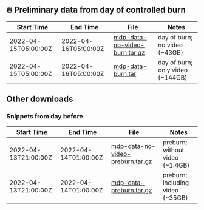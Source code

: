 ## 🔥 Preliminary data from day of controlled burn

| Start Time | End Time | File | Notes |
|----|----|----|----|
| 2022-04-15T05:00:00Z | 2022-04-16T05:00:00Z | [mdp-data-no-video-burn.tar.gz](https://web.lcrc.anl.gov/public/waggle/mdp-data/mdp-data-no-video-burn.tar.gz) | day of burn; no video (~43GB) |
| 2022-04-15T05:00:00Z | 2022-04-16T05:00:00Z | [mdp-data-burn.tar](https://web.lcrc.anl.gov/public/waggle/mdp-data/mdp-data-video.tar) | day of burn; only video (~144GB) |



## Other downloads

### Snippets from day before

| Start Time | End Time | File | Notes |
|----|----|----|----|
| 2022-04-13T21:00:00Z | 2022-04-14T01:00:00Z | [mdp-data-no-video-preburn.tar.gz](https://web.lcrc.anl.gov/public/waggle/mdp-data/mdp-data-no-video-preburn.tar.gz) | preburn; without video (~1.4GB) |
| 2022-04-13T21:00:00Z | 2022-04-14T01:00:00Z | [mdp-data-preburn.tar.gz](https://web.lcrc.anl.gov/public/waggle/mdp-data/mdp-data-preburn.tar.gz) | preburn; including video (~35GB) |
